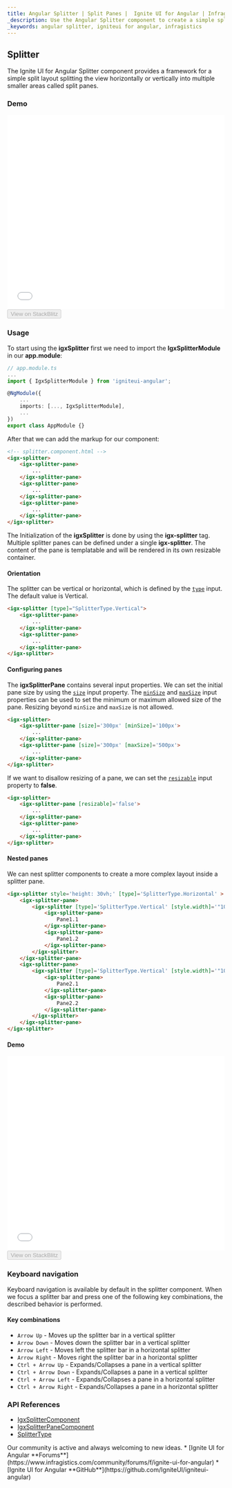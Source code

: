 ```yaml
---
title: Angular Splitter | Split Panes |  Ignite UI for Angular | Infragistics
_description: Use the Angular Splitter component to create a simple split layout splitting the view horizontally or vertically into multiple collapsible split panes.
_keywords: angular splitter, igniteui for angular, infragistics
---
```


## Splitter

The Ignite UI for Angular Splitter component provides a framework for a simple split layout splitting the view horizontally or vertically into multiple smaller areas called split panes.

### Demo
<div class="sample-container loading" style="height: 450px">
    <iframe id="splitter-horizontal-iframe" src='{environment:dvDemosBaseUrl}/layouts/splitter-horizontal' width="100%" height="100%" seamless frameBorder="0" onload="onXPlatSampleIframeContentLoaded(this);"></iframe>
</div>
<div>
    <button data-localize="stackblitz" disabled class="stackblitz-btn"   data-iframe-id="splitter-horizontal-iframe" data-demos-base-url="{environment:dvDemosBaseUrl}">View on StackBlitz
    </button>
</div>

<div class="divider--half"></div>

### Usage

To start using the **igxSplitter** first we need to import the **IgxSplitterModule** in our **app.module**:
```typescript
// app.module.ts
...
import { IgxSplitterModule } from 'igniteui-angular';

@NgModule({
    ...
    imports: [..., IgxSplitterModule],
    ...
})
export class AppModule {}
```

After that we can add the markup for our component:
```html
<!-- splitter.component.html -->
<igx-splitter>
    <igx-splitter-pane>
        ...
    </igx-splitter-pane>
    <igx-splitter-pane>
        ...
    </igx-splitter-pane>
    <igx-splitter-pane>
        ...
    </igx-splitter-pane>
</igx-splitter>
```
The Initialization of the **igxSplitter** is done by using the **igx-splitter** tag. Multiple splitter panes can be defined under a single **igx-splitter**. The content of the pane is templatable and will be rendered in its own resizable container.


#### Orientation

The splitter can be vertical or horizontal, which is defined by the [`type`]({environment:angularApiUrl}/classes/igxsplittercomponent.html#type) input. The default value is Vertical.

```html
<igx-splitter [type]="SplitterType.Vertical">
    <igx-splitter-pane>
        ...
    </igx-splitter-pane>
    <igx-splitter-pane>
        ...
    </igx-splitter-pane>
</igx-splitter>
```

#### Configuring panes

The **igxSplitterPane** contains several input properties. We can set the initial pane size by using the [`size`]({environment:angularApiUrl}/classes/igxsplitterpanecomponent.html#size) input property. The [`minSize`]({environment:angularApiUrl}/classes/igxsplitterpanecomponent.html#minSize) and [`maxSize`]({environment:angularApiUrl}/classes/igxsplitterpanecomponent.html#maxSize) input properties can be used to set the minimum or maximum allowed size of the pane. Resizing beyond `minSize` and `maxSize` is not allowed.
```html
<igx-splitter>
    <igx-splitter-pane [size]='300px' [minSize]='100px'>
        ...
    </igx-splitter-pane>
    <igx-splitter-pane [size]='300px' [maxSize]='500px'>
        ...
    </igx-splitter-pane>
</igx-splitter>
```
If we want to disallow resizing of a pane, we can set the [`resizable`]({environment:angularApiUrl}/classes/igxsplitterpanecomponent.html#resizable) input property to **false**.
```html
<igx-splitter>
    <igx-splitter-pane [resizable]='false'>
        ...
    </igx-splitter-pane>
    <igx-splitter-pane>
        ...
    </igx-splitter-pane>
</igx-splitter>
```

#### Nested panes

We can nest splitter components to create a more complex layout inside a splitter pane.

```html
<igx-splitter style='height: 30vh;' [type]='SplitterType.Horizontal' >
    <igx-splitter-pane>
        <igx-splitter [type]='SplitterType.Vertical' [style.width]='"100%"'>
            <igx-splitter-pane>
                Pane1.1
            </igx-splitter-pane>
            <igx-splitter-pane>
                Pane1.2
            </igx-splitter-pane>
        </igx-splitter>
    </igx-splitter-pane>
    <igx-splitter-pane>
        <igx-splitter [type]='SplitterType.Vertical' [style.width]='"100%"'>
            <igx-splitter-pane>
                Pane2.1
            </igx-splitter-pane>
            <igx-splitter-pane>
                Pane2.2
            </igx-splitter-pane>
        </igx-splitter>
    </igx-splitter-pane>
</igx-splitter>
```

#### Demo
<div class="sample-container loading" style="height: 450px">
    <iframe id="splitter-nested-iframe" src='{environment:dvDemosBaseUrl}/layouts/splitter-nested' width="100%" height="100%" seamless frameBorder="0" onload="onXPlatSampleIframeContentLoaded(this);"></iframe>
</div>
<div>
    <button data-localize="stackblitz" disabled class="stackblitz-btn"   data-iframe-id="splitter-nested-iframe" data-demos-base-url="{environment:dvDemosBaseUrl}">View on StackBlitz
    </button>
</div>

### Keyboard navigation

Keyboard navigation is available by default in the splitter component. When we focus a splitter bar and press one of the following key combinations, the described behavior is performed.

#### Key combinations
- `Arrow Up` - Moves up the splitter bar in a vertical splitter
- `Arrow Down` - Moves down the splitter bar in a vertical splitter
- `Arrow Left` - Moves left the splitter bar in a horizontal splitter
- `Arrow Right` - Moves right the splitter bar in a horizontal splitter
- `Ctrl + Arrow Up` - Expands/Collapses a pane in a vertical splitter
- `Ctrl + Arrow Down` - Expands/Collapses a pane in a vertical splitter
- `Ctrl + Arrow Left` - Expands/Collapses a pane in a horizontal splitter
- `Ctrl + Arrow Right` - Expands/Collapses a pane in a horizontal splitter


### API References
<div class="divider--half"></div>

* [IgxSplitterComponent]({environment:angularApiUrl}/classes/igxsplittercomponent.html)
* [IgxSplitterPaneComponent]({environment:angularApiUrl}/classes/igxsplitterpanecomponent.html)
* [SplitterType]({environment:angularApiUrl}/enums/splittertype.html)

<div class="divider--half"></div>
Our community is active and always welcoming to new ideas.
* [Ignite UI for Angular **Forums**](https://www.infragistics.com/community/forums/f/ignite-ui-for-angular)
* [Ignite UI for Angular **GitHub**](https://github.com/IgniteUI/igniteui-angular)

